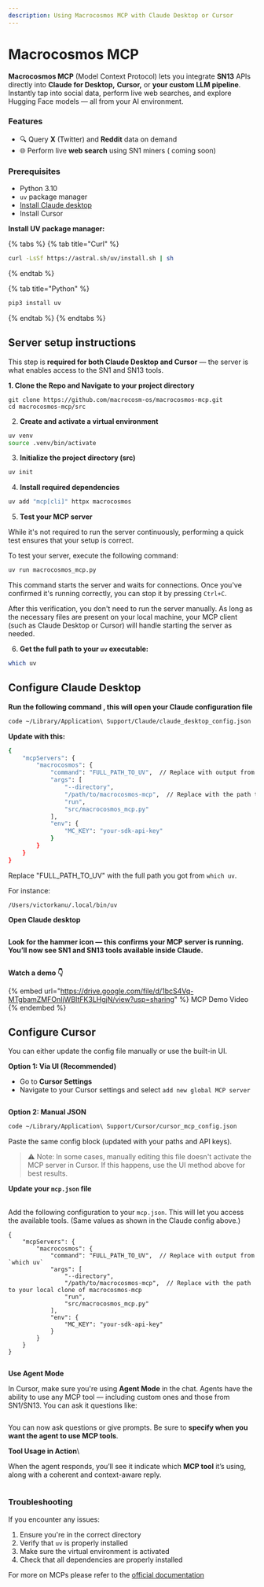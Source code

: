 ```yaml
---
description: Using Macrocosmos MCP with Claude Desktop or Cursor
---
```


# Macrocosmos MCP

**Macrocosmos MCP** (Model Context Protocol) lets you integrate **SN13** APIs directly into **Claude for Desktop,** **Cursor,** or **your custom LLM pipeline**. Instantly tap into social data, perform live web searches, and explore Hugging Face models — all from your AI environment.

### Features

* 🔍 Query **X** (Twitter) and **Reddit** data on demand
* 🌐 Perform live **web search** using SN1 miners ( coming soon)

### Prerequisites

* Python 3.10
* `uv` package manager
* [Install Claude desktop](https://claude.ai/download)
* Install Cursor&#x20;

**Install UV package manager:**

{% tabs %}
{% tab title="Curl" %}
```bash
curl -LsSf https://astral.sh/uv/install.sh | sh
```
{% endtab %}

{% tab title="Python" %}
```python
pip3 install uv
```
{% endtab %}
{% endtabs %}



## Server setup instructions

This step is **required for both Claude Desktop and Cursor** — the server is what enables access to the SN1 and SN13 tools.

**1. Clone the Repo and Navigate to your project directory**

```
git clone https://github.com/macrocosm-os/macrocosmos-mcp.git
cd macrocosmos-mcp/src
```



2. **Create and activate a virtual environment**

```bash
uv venv
source .venv/bin/activate
```



3. **Initialize the project directory (src)**

```bash
uv init
```



4. **Install required dependencies**

```bash
uv add "mcp[cli]" httpx macrocosmos
```



5. **Test your MCP server**

While it's not required to run the server continuously, performing a quick test ensures that your setup is correct.​

To test your server, execute the following command:​

```bash
uv run macrocosmos_mcp.py
```

This command starts the server and waits for connections. Once you've confirmed it's running correctly, you can stop it by pressing `Ctrl+C`.​

After this verification, you don't need to run the server manually. As long as the necessary files are present on your local machine, your MCP client (such as Claude Desktop or Cursor) will handle starting the server as needed.



6. **Get the full path to your `uv` executable:**

```bash
which uv
```



## Configure **Claude Desktop**

**Run the following command , this will open your Claude configuration file**&#x20;

```bash
code ~/Library/Application\ Support/Claude/claude_desktop_config.json
```



**Update with this:**

```bash
{
    "mcpServers": {
        "macrocosmos": {
            "command": "FULL_PATH_TO_UV",  // Replace with output from `which uv`
            "args": [
                "--directory",
                "/path/to/macrocosmos-mcp",  // Replace with the path to your local clone of macrocosmos-mcp
                "run",
                "src/macrocosmos_mcp.py"
            ],
            "env": {
                "MC_KEY": "your-sdk-api-key"
            }
        }
    }
}

```

Replace "FULL\_PATH\_TO\_UV" with the full path you got from `which uv`.

For instance:

```
/Users/victorkanu/.local/bin/uv
```



**Open Claude desktop**

<figure><img src="../../.gitbook/assets/canva .png" alt=""><figcaption></figcaption></figure>

**Look for the hammer icon — this confirms your MCP server is running. You’ll now see SN1 and SN13 tools available inside Claude.**

<figure><img src="../../.gitbook/assets/canva mcp.png" alt=""><figcaption></figcaption></figure>



**Watch a demo 👇**

{% embed url="https://drive.google.com/file/d/1bcS4Vq-MTgbamZMFOnIjWBItFK3LHgjN/view?usp=sharing" %}
MCP Demo Video
{% endembed %}



## Configure **Cursor**

You can either update the config file manually or use the built-in UI.

**Option 1: Via UI (Recommended)**

* Go to **Cursor Settings**
* Navigate to your Cursor settings and select `add new global MCP server`&#x20;

<figure><img src="../../.gitbook/assets/canva10.png" alt=""><figcaption></figcaption></figure>



**Option 2: Manual JSON**&#x20;

```bash
code ~/Library/Application\ Support/Cursor/cursor_mcp_config.json
```

Paste the same config block (updated with your paths and API keys).

> ⚠️ Note: In some cases, manually editing this file doesn't activate the MCP server in Cursor. If this happens, use the UI method above for best results.



**Update your `mcp.json` file**

\
Add the following configuration to your `mcp.json`. This will let you access the available tools.            (Same values as shown in the Claude config above.)

```
{
    "mcpServers": {
        "macrocosmos": {
            "command": "FULL_PATH_TO_UV",  // Replace with output from `which uv`
            "args": [
                "--directory",
                "/path/to/macrocosmos-mcp",  // Replace with the path to your local clone of macrocosmos-mcp
                "run",
                "src/macrocosmos_mcp.py"
            ],
            "env": {
                "MC_KEY": "your-sdk-api-key"
            }
        }
    }
}

```



<figure><img src="../../.gitbook/assets/canva11.png" alt=""><figcaption></figcaption></figure>





**Use Agent Mode**

In Cursor, make sure you're using **Agent Mode** in the chat. Agents have the ability to use any MCP tool — including custom ones and those from SN1/SN13. You can ask it questions like:

<figure><img src="../../.gitbook/assets/canva13.png" alt=""><figcaption></figcaption></figure>

You can now ask questions or give prompts. Be sure to **specify when you want the agent to use MCP tools**.



**Tool Usage in Action**\


When the agent responds, you’ll see it indicate which **MCP tool** it’s using, along with a coherent and context-aware reply.

<figure><img src="../../.gitbook/assets/Screenshot 2025-04-16 at 04.38.41.png" alt=""><figcaption></figcaption></figure>



### Troubleshooting

If you encounter any issues:

1. Ensure you're in the correct directory
2. Verify that `uv` is properly installed
3. Make sure the virtual environment is activated
4. Check that all dependencies are properly installed



For more on MCPs please refer to the [official documentation](https://modelcontextprotocol.io/introduction)&#x20;
